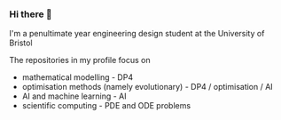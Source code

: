 ### Hi there 👋 

I'm a penultimate year engineering design student at the University of Bristol

The repositories in my profile focus on
 - mathematical modelling - DP4
 - optimisation methods (namely evolutionary) - DP4 / optimisation / AI
 - AI and machine learning - AI
 - scientific computing - PDE and ODE problems


<!--
**pilipb/pilipb** is a ✨ _special_ ✨ repository because its `README.md` (this file) appears on your GitHub profile.

Here are some ideas to get you started:

- 🔭 I’m currently working on ...
- 🌱 I’m currently learning ...
- 👯 I’m looking to collaborate on ...
- 🤔 I’m looking for help with ...
- 💬 Ask me about ...
- 📫 How to reach me: ...
- 😄 Pronouns: ...
- ⚡ Fun fact: ...
-->

